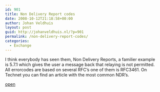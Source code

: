 ```yaml
---
id: 901
title: Non Delivery Report codes
date: 2008-10-12T21:18:58+00:00
author: Johan Veldhuis
layout: post
guid: http://johanveldhuis.nl/?p=901
permalink: /non-delivery-report-codes/
categories:
  - Exchange
---
```

I think everybody has seen them, Non Delivery Reports, a familier example is 5.7.1 which gives the user a message back that relaying is not permitted. All errorcodes are based on several RFC&#8217;s one of them is RFC3461. On Technet you can find an article with the most common NDR&#8217;s.

<a href="http://technet.microsoft.com/nl-nl/library/bb232118(en-us,EXCHG.80).aspx" target="_blank">open</a>